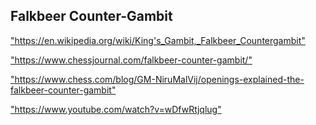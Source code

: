 <h2>Falkbeer Counter-Gambit</h2>
<p><a href="https://en.wikipedia.org/wiki/King's_Gambit,_Falkbeer_Countergambit">"https://en.wikipedia.org/wiki/King's_Gambit,_Falkbeer_Countergambit"</a></p>

<p><a href="https://www.chessjournal.com/falkbeer-counter-gambit/">"https://www.chessjournal.com/falkbeer-counter-gambit/"</a></p>

<p><a href="https://www.chess.com/blog/GM-NiruMalVij/openings-explained-the-falkbeer-counter-gambit">"https://www.chess.com/blog/GM-NiruMalVij/openings-explained-the-falkbeer-counter-gambit"</a></p>

<p><a href="https://www.youtube.com/watch?v=wDfwRtjqlug">"https://www.youtube.com/watch?v=wDfwRtjqlug"</a></p>

